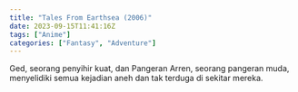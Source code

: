```yaml
---
title: "Tales From Earthsea (2006)"
date: 2023-09-15T11:41:16Z
tags: ["Anime"]
categories: ["Fantasy", "Adventure"]
---
```


Ged, seorang penyihir kuat, dan Pangeran Arren, seorang pangeran muda, menyelidiki semua kejadian aneh dan tak terduga di sekitar mereka.

  <mux-player stream-type="on-demand"
  src="https://kp3d-my.sharepoint.com/personal/ryoo_kp3d_onmicrosoft_com/_layouts/15/download.aspx?share=EdxkIfXqEIRChWyHrMbiAkgBDrgryLMjF09VgpdTPT4AqQ" metadata-video-title="Tales From Earthsea (2006)" prefer-playback="mse" controls>
  </mux-player>
  
  
  <script src="https://cdn.jsdelivr.net/npm/@mux/mux-player"></script>
  
   <script id="3HkidbuFg4700wrWWJfPa26DSmPzZRelAcqvA022kxRuE" type="application/ld+json">
 {
  "@context": "https://schema.org/",
  "@type": "VideoObject",
  "name": "Tales From Earthsea (2006)",
  "contentUrl": "https://stream.mux.com/3HkidbuFg4700wrWWJfPa26DSmPzZRelAcqvA022kxRuE.m3u8",
  "thumbnailUrl": "https://www.themoviedb.org/t/p/original/rvHT1o9Km0fHE1YRLMSvWkVCLVM.jpg?width=314&fit_mode=preserve&time=25",
  "uploadDate": "2023-09-15T11:41:16Z",
}

</script>

